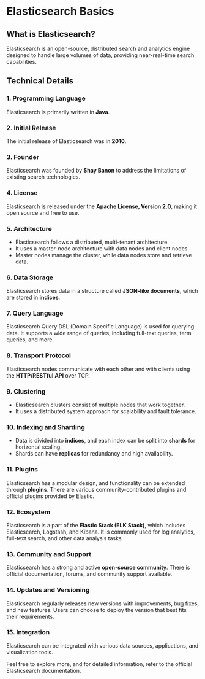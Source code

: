 # Elasticsearch Basics

## What is Elasticsearch?

Elasticsearch is an open-source, distributed search and analytics engine designed to handle large volumes of data, providing near-real-time search capabilities.

## Technical Details

### 1. Programming Language

Elasticsearch is primarily written in **Java**.

### 2. Initial Release

The initial release of Elasticsearch was in **2010**.

### 3. Founder

Elasticsearch was founded by **Shay Banon** to address the limitations of existing search technologies.

### 4. License

Elasticsearch is released under the **Apache License, Version 2.0**, making it open source and free to use.

### 5. Architecture

- Elasticsearch follows a distributed, multi-tenant architecture.
- It uses a master-node architecture with data nodes and client nodes.
- Master nodes manage the cluster, while data nodes store and retrieve data.

### 6. Data Storage

Elasticsearch stores data in a structure called **JSON-like documents**, which are stored in **indices**.

### 7. Query Language

Elasticsearch Query DSL (Domain Specific Language) is used for querying data. It supports a wide range of queries, including full-text queries, term queries, and more.

### 8. Transport Protocol

Elasticsearch nodes communicate with each other and with clients using the **HTTP/RESTful API** over TCP.

### 9. Clustering

- Elasticsearch clusters consist of multiple nodes that work together.
- It uses a distributed system approach for scalability and fault tolerance.

### 10. Indexing and Sharding

- Data is divided into **indices**, and each index can be split into **shards** for horizontal scaling.
- Shards can have **replicas** for redundancy and high availability.

### 11. Plugins

Elasticsearch has a modular design, and functionality can be extended through **plugins**. There are various community-contributed plugins and official plugins provided by Elastic.

### 12. Ecosystem

Elasticsearch is a part of the **Elastic Stack (ELK Stack)**, which includes Elasticsearch, Logstash, and Kibana. It is commonly used for log analytics, full-text search, and other data analysis tasks.

### 13. Community and Support

Elasticsearch has a strong and active **open-source community**. There is official documentation, forums, and community support available.

### 14. Updates and Versioning

Elasticsearch regularly releases new versions with improvements, bug fixes, and new features. Users can choose to deploy the version that best fits their requirements.

### 15. Integration

Elasticsearch can be integrated with various data sources, applications, and visualization tools.

Feel free to explore more, and for detailed information, refer to the official Elasticsearch documentation.

